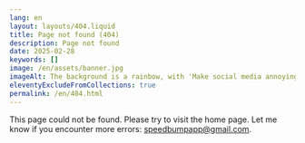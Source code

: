 ```yaml
---
lang: en
layout: layouts/404.liquid
title: Page not found (404)
description: Page not found
date: 2025-02-28
keywords: []
image: /en/assets/banner.jpg
imageAlt: The background is a rainbow, with 'Make social media annoying' in the middle using the font Comic Sans, and a badly drawn cat in the top right corner. It references the internet meme 'graphic design is my passion'.
eleventyExcludeFromCollections: true
permalink: /en/404.html
---
```


This page could not be found. Please try to visit the home page. Let me know if you encounter more errors: speedbumpapp@gmail.com.
